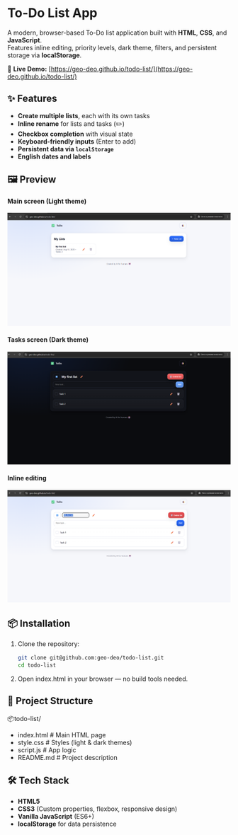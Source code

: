 # To-Do List App

A modern, browser-based To-Do list application built with **HTML**, **CSS**, and **JavaScript**.  
Features inline editing, priority levels, dark theme, filters, and persistent storage via **localStorage**.

🔗 **Live Demo:** [https://geo-deo.github.io/todo-list/](https://geo-deo.github.io/todo-list/)


## ✨ Features
- **Create multiple lists**, each with its own tasks
- **Inline rename** for lists and tasks (✏️)
- **Checkbox completion** with visual state
- **Keyboard-friendly inputs** (Enter to add)
- **Persistent data via `localStorage`**
- **English dates and labels**


## 🖼 Preview

#### Main screen (Light theme)
![Main screen - light](screenshots/main-light.png)

#### Tasks screen (Dark theme)
![Tasks screen - dark](screenshots/tasks-dark.png)

#### Inline editing
![Inline editing](screenshots/inline-edit.png)


## 📦 Installation
1. Clone the repository:
   ```bash
   git clone git@github.com:geo-deo/todo-list.git
   cd todo-list
2. Open index.html in your browser — no build tools needed.


## 📂 Project Structure
📦todo-list/
-  index.html # Main HTML page
-  style.css # Styles (light & dark themes)
- script.js # App logic
- README.md # Project description


## 🛠 Tech Stack
- **HTML5**
- **CSS3** (Custom properties, flexbox, responsive design)
- **Vanilla JavaScript** (ES6+)
- **localStorage** for data persistence